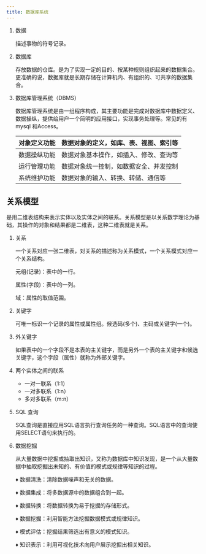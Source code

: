 ```yaml
---
title: 数据库系统
---
```


1. 数据

   描述事物的符号记录。

2. 数据库

   存放数据的仓库。是为了实现一定的目的、按某种规则组织起来的数据集合。更准确的说，数据库就是长期存储在计算机内、有组织的、可共享的数据集合。

3. 数据库管理系统（DBMS）

   数据库管理系统是由一组程序构成，其主要功能是完成对数据库中数据定义、数据操纵，提供给用户一个简明的应用接口，实现事务处理等。常见的有 mysql 和Access。

   | 对象定义功能 | 数据对象的定义，如库、表、视图、索引等 |
   | ------------ | -------------------------------------- |
   | 数据操纵功能 | 数据对象基本操作，如插入、修改、查询等 |
   | 运行管理功能 | 数据对象统一控制，如数据安全、并发控制 |
   | 系统维护功能 | 数据对象的输入、转换、转储、通信等     |

## 关系模型

是用二维表结构来表示实体以及实体之间的联系。关系模型是以关系数学理论为基础，其操作的对象和结果都是二维表，这种二维表就是关系。

1. 关系

   一个关系对应一张二维表，对关系的描述称为关系模式，一个关系模式对应一个关系结构。

   元组(记录)：表中的一行。

   属性(字段)：表中的一列。

   域：属性的取值范围。

2. 关键字

   可唯一标识一个记录的属性或属性组。候选码(多个)、主码或关键字(一个)。

3. 外关键字

   如果表中的一个字段不是本表的主关键字，而是另外一个表的主关键字和候选关键字，这个字段（属性）就称为外部关键字。

4. 两个实体之间的联系

   - 一对一联系（1:1）
   - 一对多联系（1:n）
   - 多对多联系（m:n）

5. SQL 查询

   SQL查询是直接应用SQL语言执行查询任务的一种查询。SQL语言中的查询使用SELECT语句来执行的。

6. 数据挖掘

   从大量数据中挖掘或抽取出知识，又称为数据库中知识发现，是一个从大量数据中抽取挖掘出未知的、有价值的模式或规律等知识的过程。

   ♦ 数据清洗：清除数据噪声和无关的数据。

   ♦ 数据集成：将多数据源中的数据组合到一起。

   ♦ 数据转换：将数据转换为易于挖掘的存储形式。

   ♦ 数据挖掘：利用智能方法挖掘数据模式或规律知识。

   ♦ 模式评估：挖掘结果筛选出有意义的模式知识。

   ♦ 知识表示：利用可视化技术向用户展示挖掘出相关知识。

   

   